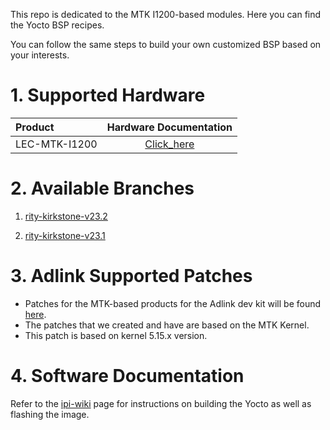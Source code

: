 This repo is dedicated to the MTK I1200-based modules. Here you can find the Yocto BSP recipes.

You can follow the same steps to build your own customized BSP based on your interests.

# 1. Supported Hardware

| Product    |                    Hardware Documentation                    |
| :--------- | :----------------------------------------------------------: |
| LEC-MTK-I1200 | [Click_here](https://www.adlinktech.com/Products/Computer_on_Modules/SMARC/LEC-MTK-I1200) |


# 2. Available Branches

1. [rity-kirkstone-v23.2](https://github.com/ADLINK/meta-adlink-MTK/tree/rity-kirkstone-v23.2)

2. [rity-kirkstone-v23.1](https://github.com/ADLINK/meta-adlink-MTK/tree/rity-kirkstone-v23.1)


# 3. Adlink Supported Patches

- Patches for the MTK-based products for the Adlink dev kit will be found [here](https://github.com/ADLINK/meta-adlink-mtk/tree/rity-kirkstone-v23.2/recipes-kernel/linux/linux-mtk).
- The patches that we created and have are based on the MTK Kernel.
- This patch is based on kernel 5.15.x version.

# 4. Software Documentation

Refer to the [ipi-wiki](https://www.ipi.wiki/pages/1200-docs?page=HowToBuildYocto.html) page for instructions on building the Yocto as well as flashing the image.

